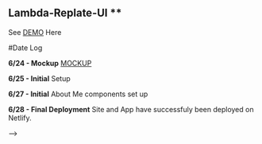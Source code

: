 ## Lambda-Replate-UI **

See [DEMO](https://replateapp.netlify.com/index.html) Here

#Date Log

**6/24 - Mockup** [MOCKUP](https://xd.adobe.com/view/21442870-953b-429c-48a4-4f583201c4e9-5775/)

**6/25 - Initial** Setup

**6/27 - Initial** About Me components set up

**6/28 - Final Deployment** Site and App have successfuly been deployed on Netlify. 


<!-- 
<!-- 
COLORS --

Green - #87B76E
Orange - #F46B2F
Off Gray - #F2F2F2
White - 
Black -  -->
<!-- Blue - #3066BE --> -->


